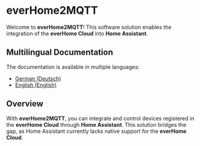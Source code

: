 # everHome2MQTT

Welcome to **everHome2MQTT**! This software solution enables the integration of the **everHome Cloud** into **Home Assistant**.

## Multilingual Documentation

The documentation is available in multiple languages:

- [German (Deutsch)](README.de.md)
- [English (English)](README.en.md)

## Overview

With **everHome2MQTT**, you can integrate and control devices registered in the **everHome Cloud** through **Home Assistant**. This solution bridges the gap, as Home Assistant currently lacks native support for the **everHome Cloud**.
